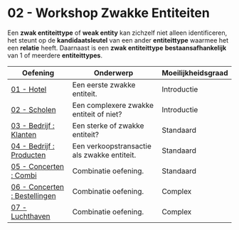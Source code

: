 # 02 - Workshop Zwakke Entiteiten

Een **zwak entiteittype** of **weak entity** kan zichzelf niet alleen identificeren, het steunt op de **kandidaatsleutel** van een ander **entiteittype** waarmee het een **relatie** heeft. Daarnaast is een **zwak entiteittype** **bestaansafhankelijk** van 1 of meerdere **entiteittypes**. 

| Oefening | Onderwerp | Moeilijkheidsgraad |
| ----- | ---- | ---- |
| [01 - Hotel](exercises/exercise-1.md) | Een eerste zwakke entiteit. | Introductie |
| [02 - Scholen](exercises/exercise-2.md) | Een complexere zwakke entiteit of niet? | Introductie |
| [03 - Bedrijf : Klanten](exercises/exercise-3.md) | Een sterke of zwakke entiteit? | Standaard |
| [04 - Bedrijf : Producten](exercises/exercise-4.md) | Een verkoopstransactie als zwakke entiteit. | Standaard |
| [05 - Concerten : Combi](exercises/exercise-5.md) | Combinatie oefening. | Standaard |
| [06 - Concerten : Bestellingen](exercises/exercise-6.md) | Combinatie oefening. | Complex |
| [07 - Luchthaven](exercises/exercise-7.md) | Combinatie oefening. | Complex |
